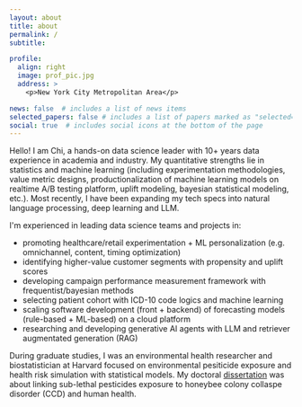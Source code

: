 ```yaml
---
layout: about
title: about
permalink: /
subtitle: 

profile:
  align: right
  image: prof_pic.jpg
  address: >
    <p>New York City Metropolitan Area</p>

news: false  # includes a list of news items
selected_papers: false # includes a list of papers marked as "selected={true}"
social: true  # includes social icons at the bottom of the page
---
```


Hello! I am Chi, a hands-on data science leader with 10+ years data experience in academia and industry. My quantitative strengths lie in statistics and machine learning (including experimentation methodologies, value metric designs, productionalization of machine learning models on realtime A/B testing platform, uplift modeling, bayesian statistical modeling, etc.). Most recently, I have been expanding my tech specs into natural language processing, deep learning and LLM. 


I'm experienced in leading data science teams and projects in:
-  promoting healthcare/retail experimentation + ML personalization (e.g. omnichannel, content, timing optimization)
-  identifying higher-value customer segments with propensity and uplift scores
-  developing campaign performance measurement framework with frequentist/bayesian methods
-  selecting patient cohort with ICD-10 code logics and machine learning
-  scaling software development (front + backend) of forecasting models (rule-based + ML-based) on a cloud platform
-  researching and developing generative AI agents with LLM and retriever augmentated generation (RAG)  

During graduate studies, I was an environmental health researcher and biostatistician at Harvard focused on environmental pesiticide exposure and health risk simulation with statistical models. My doctoral [dissertation](https://dash.harvard.edu/bitstream/handle/1/37945631/CHANG-DISSERTATION-2018.pdf?sequence=3) was about linking sub-lethal pesticides exposure to honeybee colony collaspe disorder (CCD) and human health.  
